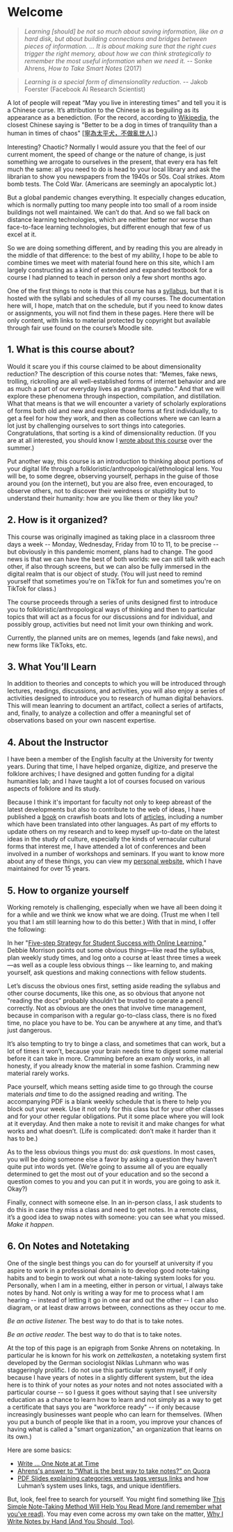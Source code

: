 # Welcome

> *Learning [should] be not so much about saving information, like on a hard disk, but about building connections and bridges between pieces of information. ... It is about making sure that the right cues trigger the right memory, about how we can think strategically to remember the most useful information when we need it.* -- Sonke Ahrens, _How to Take Smart Notes_ (2017)

> *Learning is a special form of dimensionality reduction*. -- Jakob Foerster (Facebook AI Research Scientist)

A lot of people will repeat “May you live in interesting times” and tell you it is a Chinese curse. It’s attribution to the Chinese is as beguiling as its appearance as a benediction. (For the record, according to [Wikipedia](https://en.wikipedia.org/wiki/May_you_live_in_interesting_times), the closest Chinese saying is "Better to be a dog in times of tranquility than a human in times of chaos" [[寧為太平犬，不做亂世人](https://en.wiktionary.org/wiki/寧為太平犬，不做亂世人)].)

Interesting? Chaotic? Normally I would assure you that the feel of our current moment, the speed of change or the nature of change, is just something we arrogate to ourselves in the present, that every era has felt much the same: all you need to do is head to your local library and ask the librarian to show you newspapers from the 1940s or 50s. Coal strikes. Atom bomb tests. The Cold War.  (Americans are seemingly an apocalyptic lot.)

But a global pandemic changes everything. It especially changes education, which is normally putting too many people into too small of a room inside buildings not well maintained. We can’t do that. And so we fall back on distance learning technologies, which are neither better nor worse than face-to-face learning technologies, but different enough that few of us excel at it. 

So we are doing something different, and by reading this you are already in the middle of that difference: to the best of my ability, I hope to be able to combine times we meet with material found here on this site, which I am largely constructing as a kind of extended and expanded textbook for a course I had planned to teach in person only a few short months ago. 

One of the first things to note is that this course has a [syllabus](https://textalytics.net/334/), but that it is hosted with the syllabi and schedules of all my courses. The documentation here will, I hope, match that on the schedule, but if you need to know dates or assignments, you will not find them in these pages. Here there will be only content, with links to material protected by copyright but available through fair use found on the course’s Moodle site.

## 1. What is this course about?

Would it scare you if this course claimed to be about dimensionality reduction? The description of this course notes that: “Memes, fake news, trolling, rickrolling are all well-established forms of internet behavior and are as much a part of our everyday lives as grandma’s gumbo.” And that we will explore these phenomena through inspection, compilation, and distillation. What that means is that we will encounter a variety of scholarly explorations of forms both old and new and explore those forms at first individually, to get a feel for how they work, and then as collections where we can learn a lot just by challenging ourselves to sort things into categories. Congratulations, that sorting is a kind of dimensionality reduction. (If you are at all interested, you should know I [wrote about this course](https://johnlaudun.org/tag/engl334/) over the summer.)

Put another way, this course is an introduction to thinking about portions of your digital life through a folkloristic/anthropological/ethnological lens. You will be, to some degree, observing yourself, perhaps in the guise of those around you (on the internet), but you are also free, even encouraged, to observe others, not to discover their weirdness or stupidity but to understand their humanity: how are you like them or they like you? 


## 2. How is it organized?

This course was originally imagined as taking place in a classroom three days a week -- Monday, Wednesday, Friday from 10 to 11, to be precise -- but obviously in this pandemic moment, plans had to change. The good news is that we can have the best of both worlds: we can still talk with each other, if also through screens, but we can also be fully immersed in the digital realm that is our object of study. (You will just need to remind yourself that sometimes you're on TikTok for fun and sometimes you're on TikTok for class.)

The course proceeds through a series of units designed first to introduce you to folkloristic/anthropological ways of thinking and then to particular topics that will act as a focus for our discussions and for individual, and possibly group, activities but need not limit your own thinking and work. 

Currently, the planned units are on memes, legends (and fake news), and new forms like TikToks, etc.

## 3. What You’ll Learn

In addition to theories and concepts to which you will be introduced through lectures, readings, discussions, and activities, you will also enjoy a series of activities designed to introduce you to research of human digital behaviors. This will mean leanring to document an artifact, collect a series of artifacts, and, finally, to analyze a collection and offer a meaningful set of observations based on your own nascent expertise.

## 4. About the Instructor

I have been a member of the English faculty at the University for twenty years. During that time, I have helped organize, digitize, and preserve the folklore archives; I have designed and gotten funding for a digital humanities lab; and I have taught a lot of courses focused on various aspects of folklore and its study. 

Because I think it's important for faculty not only to keep abreast of the latest developments but also to contribute to the web of ideas, I have published a [book](https://www.amazon.com/Amazing-Crawfish-Folklore-Studies-Multicultural-dp-1496804201/) on crawfish boats and lots of [articles](https://johnlaudun.org/vita/), including a number which have been translated into other languages. As part of my efforts to update others on my research and to keep myself up-to-date on the latest ideas in the study of culture, especially the kinds of vernacular cultural forms that interest me, I have attended a lot of conferences and been involved in a number of workshops and seminars. If you want to know more about any of these things, you can view my [personal website](https://johnlaudun.org/), which I have maintained for over 15 years. 

## 5. How to organize yourself

Working remotely is challenging, especially when we have all been doing it for a while and we think we know what we are doing. (Trust me when I tell you that I am still learning how to do this better.) With that in mind, I offer the following:

In her "[Five-step Strategy for Student Success with Online Learning](https://onlinelearninginsights.wordpress.com/2012/09/28/five-step-strategy-for-student-success-with-online-learning/),” Debbie Morrison points out some obvious things—like read the syllabus, plan weekly study times, and log onto a course at least three times a week—as well as a couple less obvious things -- like learning to, and making yourself, ask questions and making connections with fellow students. 

Let’s discuss the obvious ones first, setting aside reading the syllabus and other course documents, like this one, as so obvious that anyone not "reading the docs” probably shouldn’t be trusted to operate a pencil correctly. Not as obvious are the ones that involve time management, because in comparison with a regular go-to-class class, there is no fixed time, no place you have to be. You can be anywhere at any time, and that’s just dangerous. 

It’s also tempting to try to binge a class, and sometimes that can work, but a lot of times it won’t, because your brain needs time to digest some material before it can take in more. Cramming before an exam only works, in all honesty, if you already know the material in some fashion. Cramming new material rarely works.

Pace yourself, which means setting aside time to go through the course materials *and* time to do the assigned reading and writing. The accompanying PDF is a blank weekly schedule that is there to help you block out your week. Use it not only for this class but for your other classes and for your other regular obligations. Put it some place where you will look at it everyday. And then make a note to revisit it and make changes for what works and what doesn’t. (Life is complicated: don’t make it harder than it has to be.)

As to the less obvious things you must do: *ask questions*. In most cases, you will be doing someone else a favor by asking a question they haven’t quite put into words yet. (We’re going to assume all of you are equally determined to get the most out of your education and so the second a question comes to you and you can put it in words, you are going to ask it. Okay?)

Finally, connect with someone else. In an in-person class, I ask students to do this in case they miss a class and need to get notes. In a remote class, it’s a good idea to swap notes with someone: you can see what you missed. *Make it happen*.

## 6. On Notes and Notetaking

One of the single best things you can do for yourself at university if you aspire to work in a professional domain is to develop good note-taking habits and to begin to work out what a note-taking system looks for you. Personally, when I am in a meeting, either in person or virtual, I always take notes by hand. Not only is writing a way for me to process what I am hearing -- instead of letting it go in one ear and out the other -- I can also diagram, or at least draw arrows between, connections as they occur to me. 

*Be an active listener.* The best way to do that is to take notes.

*Be an active reader.* The best way to do that is to take notes.

At the top of this page is an epigraph from Sonke Ahrens on notetaking. In particular he is known for his work on *zettelkasten*, a notetaking system first developed by the German sociologist Niklas Luhmann who was staggeringly prolific. I do not use this particular system myself, if only because I have years of notes in a slightly different system, but the idea here is to think of your notes as *your* notes and not notes associated with a particular course -- so I guess it goes without saying that I see university education as a chance to learn how to learn and not simply as a way to get a certificate that says you are "workforce ready" -- if only because increasingly businesses want people who can learn for themselves. (When you put a bunch of people like that in a room, you improve your chances of having what is called a "smart organization," an organization that learns on its own.)

Here are some basics:

* [Write … One Note at at Time](https://takesmartnotes.com/)
* [Ahrens's answer to “What is the best way to take notes?” on Quora](https://www.quora.com/What-is-the-best-way-to-take-notes/answer/S%C3%B6nke-Ahrens?ch=10&share=e1efd8f9&srid=uJBsW#oysZB)
* [PDF Slides explaining categories versus tags versus links](https://strengejacke.files.wordpress.com/2015/10/introduction-into-luhmanns-zettelkasten-thinking.pdf) and how Luhman’s system uses links, tags, and unique identifiers.

But, look, feel free to search for yourself. You might find something like [This Simple Note-Taking Method Will Help You Read More (and remember what you’ve read)](https://medium.com/thrive-global/this-simple-note-taking-method-will-help-you-read-more-and-remember-what-youve-read-c915f79f9ff2). You may even come across my own take on the matter, [Why I Write Notes by Hand (And You Should, Too)](https://johnlaudun.org/20150819-notes-by-hand/).